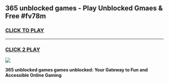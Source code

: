 
## 365 unblocked games - Play Unblocked Gmaes & Free #fv78m
<h3>
<a href="https://news.freeplayer.one?title=365_unblocked_games&ref=03M">CLICK TO PLAY</a></h3>
<hr>

<h3>
<a href="https://news.freeplayer.one?title=365_unblocked_games&ref=03M">CLICK 2 PLAY</a>
  
</h3>

<a href="https://news.freeplayer.one?title=365_unblocked_games&ref=03M"><img src="https://clearcache.store/games.png"></a>


**365 unblocked games games unblocked: Your Gateway to Fun and Accessible Online Gaming**
